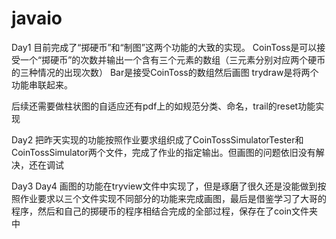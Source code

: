 # javaio
Day1
目前完成了“掷硬币”和“制图”这两个功能的大致的实现。
CoinToss是可以接受一个“掷硬币”的次数并输出一个含有三个元素的数组（三元素分别对应两个硬币的三种情况的出现次数）
Bar是接受CoinToss的数组然后画图
trydraw是将两个功能串联起来。


后续还需要做柱状图的自适应还有pdf上的如规范分类、命名，trail的reset功能实现


Day2
把昨天实现的功能按照作业要求组织成了CoinTossSimulatorTester和CoinTossSimulator两个文件，完成了作业的指定输出。但画图的问题依旧没有解决，还在调试

Day3 Day4
画图的功能在tryview文件中实现了，但是琢磨了很久还是没能做到按照作业要求以三个文件实现不同部分的功能来完成画图，最后是借鉴学习了大哥的程序，然后和自己的掷硬币的程序相结合完成的全部过程，保存在了coin文件夹中